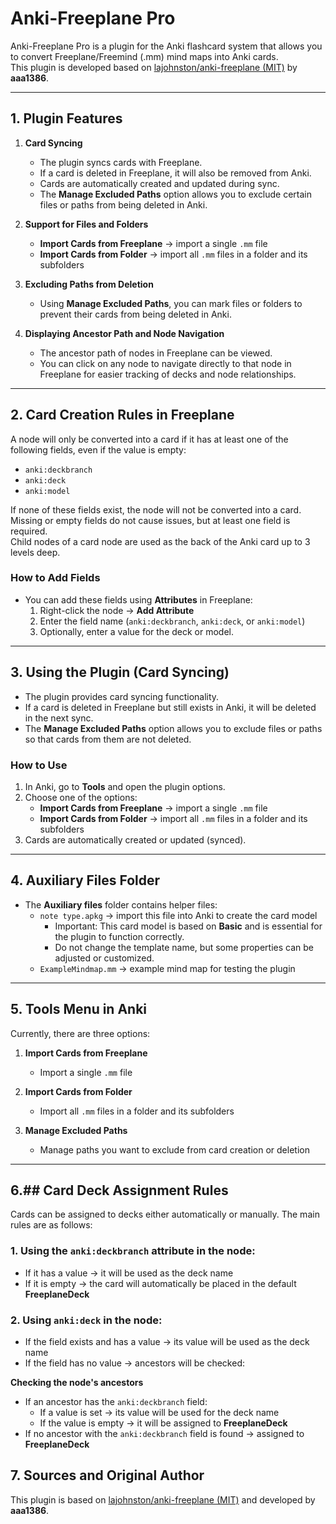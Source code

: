 # Anki-Freeplane Pro

Anki-Freeplane Pro is a plugin for the Anki flashcard system that allows you to convert Freeplane/Freemind (.mm) mind maps into Anki cards.  
This plugin is developed based on [lajohnston/anki-freeplane (MIT)](https://github.com/lajohnston/anki-freeplane) by **aaa1386**.

---

## 1. Plugin Features

1. **Card Syncing**
   - The plugin syncs cards with Freeplane.
   - If a card is deleted in Freeplane, it will also be removed from Anki.
   - Cards are automatically created and updated during sync.
   - The **Manage Excluded Paths** option allows you to exclude certain files or paths from being deleted in Anki.

2. **Support for Files and Folders**
   - **Import Cards from Freeplane** → import a single `.mm` file  
   - **Import Cards from Folder** → import all `.mm` files in a folder and its subfolders

3. **Excluding Paths from Deletion**
   - Using **Manage Excluded Paths**, you can mark files or folders to prevent their cards from being deleted in Anki.

4. **Displaying Ancestor Path and Node Navigation**
   - The ancestor path of nodes in Freeplane can be viewed.
   - You can click on any node to navigate directly to that node in Freeplane for easier tracking of decks and node relationships.

---

## 2. Card Creation Rules in Freeplane

A node will only be converted into a card if it has at least one of the following fields, even if the value is empty:

- `anki:deckbranch`
- `anki:deck`
- `anki:model`

If none of these fields exist, the node will not be converted into a card.  
Missing or empty fields do not cause issues, but at least one field is required.  
Child nodes of a card node are used as the back of the Anki card up to 3 levels deep.

### How to Add Fields

- You can add these fields using **Attributes** in Freeplane:
  1. Right-click the node → **Add Attribute**
  2. Enter the field name (`anki:deckbranch`, `anki:deck`, or `anki:model`)
  3. Optionally, enter a value for the deck or model.

---

## 3. Using the Plugin (Card Syncing)

- The plugin provides card syncing functionality.
- If a card is deleted in Freeplane but still exists in Anki, it will be deleted in the next sync.
- The **Manage Excluded Paths** option allows you to exclude files or paths so that cards from them are not deleted.

### How to Use

1. In Anki, go to **Tools** and open the plugin options.
2. Choose one of the options:
   - **Import Cards from Freeplane** → import a single `.mm` file
   - **Import Cards from Folder** → import all `.mm` files in a folder and its subfolders
3. Cards are automatically created or updated (synced).

---

## 4. Auxiliary Files Folder

- The **Auxiliary files** folder contains helper files:
  - `note type.apkg` → import this file into Anki to create the card model
    - Important: This card model is based on **Basic** and is essential for the plugin to function correctly.
    - Do not change the template name, but some properties can be adjusted or customized.
  - `ExampleMindmap.mm` → example mind map for testing the plugin

---

## 5. Tools Menu in Anki

Currently, there are three options:

1. **Import Cards from Freeplane**
   - Import a single `.mm` file

2. **Import Cards from Folder**
   - Import all `.mm` files in a folder and its subfolders

3. **Manage Excluded Paths**
   - Manage paths you want to exclude from card creation or deletion

---

## 6.##  Card Deck Assignment Rules  

Cards can be assigned to decks either automatically or manually. The main rules are as follows:  

### 1. Using the `anki:deckbranch` attribute in the node:  
- If it has a value → it will be used as the deck name  
- If it is empty → the card will automatically be placed in the default **FreeplaneDeck**  

### 2. Using `anki:deck` in the node:  
- If the field exists and has a value → its value will be used as the deck name  
- If the field has no value → ancestors will be checked:  

**Checking the node's ancestors**  
- If an ancestor has the `anki:deckbranch` field:  
  - If a value is set → its value will be used for the deck name  
  - If the value is empty → it will be assigned to **FreeplaneDeck**  
- If no ancestor with the `anki:deckbranch` field is found → assigned to **FreeplaneDeck**  


## 7. Sources and Original Author

This plugin is based on [lajohnston/anki-freeplane (MIT)](https://github.com/lajohnston/anki-freeplane) and developed by **aaa1386**.
